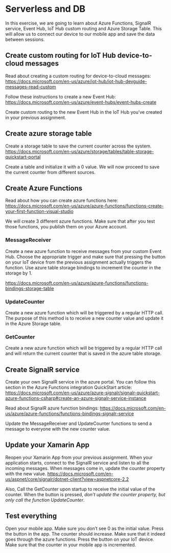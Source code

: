 # Serverless and DB
In this exercise, we are going to learn about Azure Functions, SignalR service, Event Hub, IoT Hub custom routing and Azure Storage Table. This will allow us to connect our device to our mobile app and save the data between sessions.

## Create custom routing for IoT Hub device-to-cloud messages
Read about creating a custom routing for device-to-cloud messages: 
https://docs.microsoft.com/en-us/azure/iot-hub/iot-hub-devguide-messages-read-custom

Follow these instructions to create a new Event Hub:
https://docs.microsoft.com/en-us/azure/event-hubs/event-hubs-create

Create custom routing to the new Event Hub in the IoT Hub you’ve created in your previous assignment. 

## Create azure storage table
Create a storage table to save the current counter across the system.
https://docs.microsoft.com/en-us/azure/storage/tables/table-storage-quickstart-portal

Create a table and initialize it with a 0 value.
We will now proceed to save the current counter from different sources.

## Create Azure Functions
Read about how you can create azure functions here:
https://docs.microsoft.com/en-us/azure/azure-functions/functions-create-your-first-function-visual-studio

We will create 3 different azure functions. Make sure that after you test those functions, you publish them on your Azure account.

### MessageReceiver
Create a new azure function to receive messages from your custom Event Hub.
Choose the appropriate trigger and make sure that pressing the button on your IoT device from the previous assignment actually triggers the function.
Use azure table storage bindings to increment the counter in the storage by 1.

https://docs.microsoft.com/en-us/azure/azure-functions/functions-bindings-storage-table

### UpdateCounter
Create a new azure function which will be triggered by a regular HTTP call. The purpose of this method is to receive a new counter value and update it in the Azure Storage table.

### GetCounter
Create a new azure function which will be triggered by a regular HTTP call and will return the current counter that is saved in the azure table storage.

## Create SignalR service
Create your own SignalR service in the azure portal. You can follow this section in the Azure Functions integration QuickStart article:
https://docs.microsoft.com/en-us/azure/azure-signalr/signalr-quickstart-azure-functions-csharp#create-an-azure-signalr-service-instance

Read about SignalR azure function bindings:
https://docs.microsoft.com/en-us/azure/azure-functions/functions-bindings-signalr-service

Update the MessageReceiver and UpdateCounter functions to send a message to everyone with the new counter value.

## Update your Xamarin App
Reopen your Xamarin App from your previous assignment.
When your application starts, connect to the SignalR service and listen to all the incoming messages.
When messages come in, update the counter property with the new value.
https://docs.microsoft.com/en-us/aspnet/core/signalr/dotnet-client?view=aspnetcore-2.2

Also, Call the GetCounter upon startup to receive the initial value of the counter.
When the button is pressed, *don’t update the counter property, but only call the function UpdateCounter*.

## Test everything
Open your mobile app. Make sure you don’t see 0 as the initial value. 
Press the button in the app. The counter should increase. Make sure that it indeed goes through the azure functions.
Press the button on your IoT device. Make sure that the counter in your mobile app is incremented.
